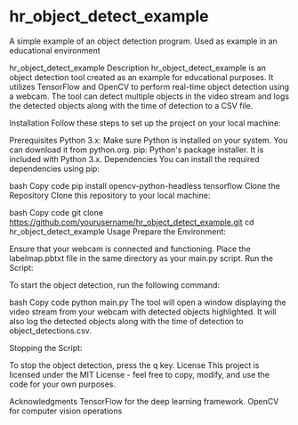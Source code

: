 # hr_object_detect_example
A simple example of an object detection program. Used as example in an educational environment

hr_object_detect_example
Description
hr_object_detect_example is an object detection tool created as an example for educational purposes. It utilizes TensorFlow and OpenCV to perform real-time object detection using a webcam. The tool can detect multiple objects in the video stream and logs the detected objects along with the time of detection to a CSV file.

Installation
Follow these steps to set up the project on your local machine:

Prerequisites
Python 3.x: Make sure Python is installed on your system. You can download it from python.org.
pip: Python's package installer. It is included with Python 3.x.
Dependencies
You can install the required dependencies using pip:

bash
Copy code
pip install opencv-python-headless tensorflow
Clone the Repository
Clone this repository to your local machine:

bash
Copy code
git clone https://github.com/yourusername/hr_object_detect_example.git
cd hr_object_detect_example
Usage
Prepare the Environment:

Ensure that your webcam is connected and functioning.
Place the labelmap.pbtxt file in the same directory as your main.py script.
Run the Script:

To start the object detection, run the following command:

bash
Copy code
python main.py
The tool will open a window displaying the video stream from your webcam with detected objects highlighted. It will also log the detected objects along with the time of detection to object_detections.csv.

Stopping the Script:

To stop the object detection, press the q key.
License
This project is licensed under the MIT License - feel free to copy, modify, and use the code for your own purposes.

Acknowledgments
TensorFlow for the deep learning framework.
OpenCV for computer vision operations
